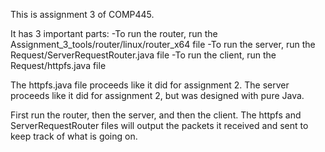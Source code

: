 This is assignment 3 of COMP445.

It has 3 important parts:
-To run the router, run the Assignment_3_tools/router/linux/router_x64 file
-To run the server, run the Request/ServerRequestRouter.java file
-To run the client, run the Request/httpfs.java file

The httpfs.java file proceeds like it did for assignment 2.
The server proceeds like it did for assignment 2, but was designed with pure Java.

First run the router, then the server, and then the client. The httpfs and ServerRequestRouter files will output the packets it received and sent to keep track of what is going on.
